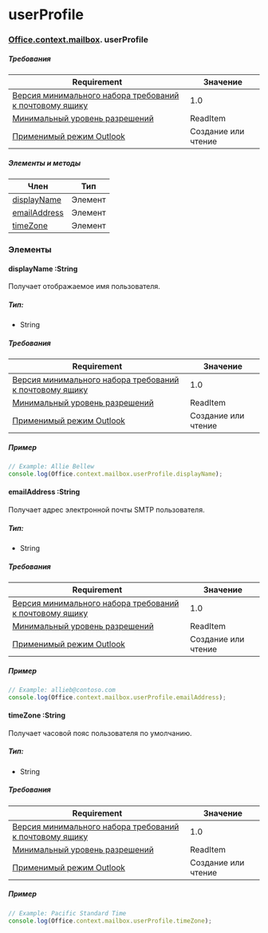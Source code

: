 # <a name="userprofile"></a>userProfile

### [Office](Office.md)[.context](Office.context.md)[.mailbox](Office.context.mailbox.md). userProfile

##### <a name="requirements"></a>Требования

|Requirement| Значение|
|---|---|
|[Версия минимального набора требований к почтовому ящику](/office/dev/add-ins/reference/requirement-sets/outlook-api-requirement-sets)| 1.0|
|[Минимальный уровень разрешений](https://docs.microsoft.com/outlook/add-ins/understanding-outlook-add-in-permissions)| ReadItem|
|[Применимый режим Outlook](https://docs.microsoft.com/outlook/add-ins/#extension-points)| Создание или чтение|

##### <a name="members-and-methods"></a>Элементы и методы

| Член | Тип |
|--------|------|
| [displayName](#displayname-string) | Элемент |
| [emailAddress](#emailaddress-string) | Элемент |
| [timeZone](#timezone-string) | Элемент |

### <a name="members"></a>Элементы

####  <a name="displayname-string"></a>displayName :String

Получает отображаемое имя пользователя.

##### <a name="type"></a>Тип:

*   String

##### <a name="requirements"></a>Требования

|Requirement| Значение|
|---|---|
|[Версия минимального набора требований к почтовому ящику](/office/dev/add-ins/reference/requirement-sets/outlook-api-requirement-sets)| 1.0|
|[Минимальный уровень разрешений](https://docs.microsoft.com/outlook/add-ins/understanding-outlook-add-in-permissions)| ReadItem|
|[Применимый режим Outlook](https://docs.microsoft.com/outlook/add-ins/#extension-points)| Создание или чтение|

##### <a name="example"></a>Пример

```js
// Example: Allie Bellew
console.log(Office.context.mailbox.userProfile.displayName);
```

####  <a name="emailaddress-string"></a>emailAddress :String

Получает адрес электронной почты SMTP пользователя.

##### <a name="type"></a>Тип:

*   String

##### <a name="requirements"></a>Требования

|Requirement| Значение|
|---|---|
|[Версия минимального набора требований к почтовому ящику](/office/dev/add-ins/reference/requirement-sets/outlook-api-requirement-sets)| 1.0|
|[Минимальный уровень разрешений](https://docs.microsoft.com/outlook/add-ins/understanding-outlook-add-in-permissions)| ReadItem|
|[Применимый режим Outlook](https://docs.microsoft.com/outlook/add-ins/#extension-points)| Создание или чтение|

##### <a name="example"></a>Пример

```js
// Example: allieb@contoso.com
console.log(Office.context.mailbox.userProfile.emailAddress);
```

####  <a name="timezone-string"></a>timeZone :String

Получает часовой пояс пользователя по умолчанию.

##### <a name="type"></a>Тип:

*   String

##### <a name="requirements"></a>Требования

|Requirement| Значение|
|---|---|
|[Версия минимального набора требований к почтовому ящику](/office/dev/add-ins/reference/requirement-sets/outlook-api-requirement-sets)| 1.0|
|[Минимальный уровень разрешений](https://docs.microsoft.com/outlook/add-ins/understanding-outlook-add-in-permissions)| ReadItem|
|[Применимый режим Outlook](https://docs.microsoft.com/outlook/add-ins/#extension-points)| Создание или чтение|

##### <a name="example"></a>Пример

```js
// Example: Pacific Standard Time
console.log(Office.context.mailbox.userProfile.timeZone);
```